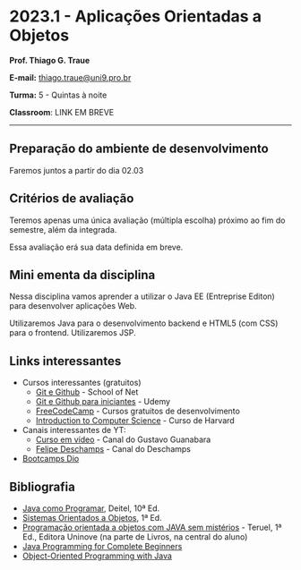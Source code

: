 # 2023.1 - Aplicações Orientadas a Objetos

**Prof. Thiago G. Traue**

**E-mail:** thiago.traue@uni9.pro.br

**Turma:** 5 - Quintas à noite

**Classroom**: LINK EM BREVE

---

## Preparação do ambiente de desenvolvimento

Faremos juntos a partir do dia 02.03

## Critérios de avaliação

Teremos apenas uma única avaliação (múltipla escolha) próximo ao fim do semestre, além da integrada. 

Essa avaliação erá sua data definida em breve.

## Mini ementa da disciplina

Nessa disciplina vamos aprender a utilizar o Java EE (Entreprise Editon) para desenvolver aplicações Web. 

Utilizaremos Java para o desenvolvimento backend e HTML5 (com CSS) para o frontend. Utilizaremos JSP.

## Links interessantes

- Cursos interessantes (gratuitos)
    - [Git e Github](https://www.schoolofnet.com/curso/git/controle-de-versao/git-e-github/) - School of Net
    - [Git e Github para iniciantes](https://www.udemy.com/course/git-e-github-para-iniciantes/) - Udemy
    - [FreeCodeCamp](https://www.freecodecamp.org/) - Cursos gratuitos de desenvolvimento
    - [Introduction to Computer Science](https://pll.harvard.edu/course/cs50-introduction-computer-science?delta=0) - Curso de Harvard
- Canais interessantes de YT:
    - [Curso em vídeo](https://www.youtube.com/@CursoemVideo) - Canal do Gustavo Guanabara
    - [Felipe Deschamps](https://www.youtube.com/@FilipeDeschamps) - Canal do Deschamps
- [Bootcamps Dio](https://www.dio.me/)

## Bibliografia

- [Java como Programar](https://plataforma.bvirtual.com.br/Acervo/Publicacao/39590), Deitel, 10ª Ed.
- [Sistemas Orientados a Objetos](https://plataforma.bvirtual.com.br/Acervo/Publicacao/197367), 1ª Ed.
- [Programação orientada a objetos com JAVA sem mistérios](https://aapa.uninove.br/seu/SEU0255/download_ebook.php?livro=NjI3NDE0MDNjNzg5ZjE1MTVmMDEwYzhhNTY1ZTk5MGJfNzAyMzY0) - Teruel, 1ª Ed., Editora Uninove (na parte de Livros, na central do aluno)
- [Java Programming for Complete Beginners](https://learning.oreilly.com/videos/java-programming-for/9781838556976/)
- [Object-Oriented Programming with Java](https://learning.oreilly.com/videos/object-oriented-programming-with/9780136798163/)
